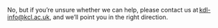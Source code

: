 No, but if you’re unsure whether we can help, please contact us at kdl-info@kcl.ac.uk, and we’ll point you in the right direction. 
